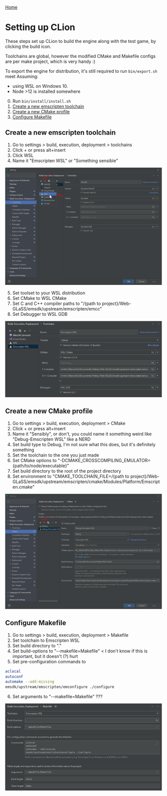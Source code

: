 [Home](../README.md)

# Setting up CLion

These steps set up CLion to build the engine along with the test game, by clicking the build icon.

Toolchains are global, however the modified CMake and Makefile configs are per make project, which is very handy :) 

To export the engine for distribution, it's still required to run `bin/export.sh`
meet
Assuming:
- using WSL on Windows 10.
- Node >12 is installed somewhere

0. Run `bin/install/install.sh`
1. [Create a new emscripten toolchain](#Create-a-new-emscripten-toolchain)
2. [Create a new CMake profile](#Create-a-new-CMake-profile)
3. [Configure Makefile](#Configure-Makefile)

## Create a new emscripten toolchain

1. Go to settings > build, execution, deployment > toolchains
2. Click + or press alt+insert
3. Click WSL
4. Name it "Emscripten WSL" or "Something sensible" 

![create a new toolchain](./images/create-toolchain.png)

5. Set toolset to your WSL distribution
6. Set CMake to WSL CMake
7. Set C and C++ compiler paths to "/{path to project}/Web-GLaSS/emsdk/upstream/emscripten/emcc"
8. Set Debugger to WSL GDB

![Set up toolchain](images/setup-toolchain.png)

## Create a new CMake profile

1. Go to settings > build, execution, deployment > CMake
2. Click + or press alt+insert
3. Name it "Sensibly", or don't, you could name it something weird like "Debug-Emscripten WSL" like a NERD
4. Set build type to Debug, I'm not sure what this does, but it's definitely something
5. Set the toolchain to the one you just made
6. Set CMake options to "-DCMAKE_CROSSCOMPILING_EMULATOR={path/to/node/executable}"
7. Set build directory to the root of the project directory
8. Set environment to "CMAKE_TOOLCHAIN_FILE=/{path to project}/Web-GLaSS/emsdk/upstream/emscripten/cmake/Modules/Platform/Emscripten.cmake"

![Create cmake profile](images/create-cmake-profile.png)

## Configure Makefile

1. Go to settings > build, execution, deployment > Makefile
2. Set toolchain to Emscripten WSL
3. Set build directory to "."
4. Set build-options to "--makefile=Makefile" < I don't know if this is important, but it doesn't (?) hurt
5. Set pre-configuration commands to
```bash
aclocal
autoconf
automake --add-missing
emsdk/upstream/emscripten/emconfigure ./configure
```
6. Set arguments to "--makefile=Makefile" ???

![Configure Makefile](images/configure-makefile.png)